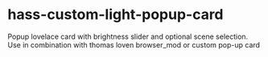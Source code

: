 # hass-custom-light-popup-card
Popup lovelace card with brightness slider and optional scene selection. Use in combination with thomas loven browser_mod or custom pop-up card
